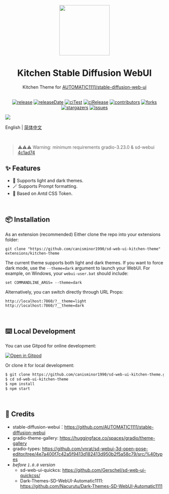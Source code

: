 <p align="center">
  <img width="160" src="https://gw.alipayobjects.com/mdn/rms_7d1485/afts/img/A*XDYxSJXBjjwAAAAAAAAAAAAAARQnAQ">
</p>
<h1 align="center">Kitchen Stable Diffusion WebUI</h1>

<div align="center">
  Kitchen Theme for <a href="https://github.com/AUTOMATIC1111/stable-diffusion-webui" target="_blank">AUTOMATIC1111/stable-diffusion-web-ui</a>

<br/>
<br/>

<!-- SHIELD GROUP -->

[![release][release-shield]][release-url]
[![releaseDate][release-date-shield]][release-date-url]
[![ciTest][ci-test-shield]][ci-test-url]
[![ciRelease][ci-release-shield]][ci-release-url]
[![contributors][contributors-shield]][contributors-url]
[![forks][forks-shield]][forks-url]
[![stargazers][stargazers-shield]][stargazers-url]
[![issues][issues-shield]][issues-url]

</div>

![](https://github.com/canisminor1990/sd-web-ui-kitchen-theme/blob/main/assets/screenshot.webp?raw=true)

English | [简体中文](./README-zh_CN.md)

<br/>

> ⚠️⚠️⚠️ Warning: minimum requirements gradio-3.23.0 & sd-webui [4c1ad74](https://github.com/AUTOMATIC1111/stable-diffusion-webui/commit/4c1ad743e3baf1246db0711aa0107debf036a12b)

## ✨ Features

- 🌈 Supports light and dark themes.
- 🪄 Supports Prompt formatting.
- 🎨 Based on Antd CSS Token.

<br/>

## 📦 Installation

As an extension (recommended)
Either clone the repo into your extensions folder:

```shell
git clone "https://github.com/canisminor1990/sd-web-ui-kitchen-theme" extensions/kitchen-theme
```

The current theme supports both light and dark themes. If you want to force dark mode, use the `--theme=dark` argument to launch your WebUI. For example, on Windows, your `webui-user.bat` should include:

```shell
set COMMANDLINE_ARGS= --theme=dark
```

Alternatively, you can switch directly through URL Props:

```shell
http://localhost:7860/?__theme=light
http://localhost:7860/?__theme=dark
```

<br/>

## ⌨️ Local Development

You can use Gitpod for online development:

[![Open in Gitpod](https://gitpod.io/button/open-in-gitpod.svg)](https://gitpod.io/#https://github.com/canisminor1990/sd-web-ui-kitchen-theme)

Or clone it for local development:

```bash
$ git clone https://github.com/canisminor1990/sd-web-ui-kitchen-theme.git
$ cd sd-web-ui-kitchen-theme
$ npm install
$ npm start
```

<br/>

## 🔗 Credits

- stable-diffusion-webui：https://github.com/AUTOMATIC1111/stable-diffusion-webui
- gradio-theme-gallery: https://huggingface.co/spaces/gradio/theme-gallery
- gradio-types: https://github.com/vnrat/sd-webui-3d-open-pose-editor/tree/4e7a400f7c42a5f9413d182413d950b2f5a58c79/src/%40types
- _before `1.0.0` version_
  - sd-web-ui-quickcs: https://github.com/Gerschel/sd-web-ui-quickcss/
  - Dark-Themes-SD-WebUI-Automatic1111: https://github.com/Nacurutu/Dark-Themes-SD-WebUI-Automatic1111

<br/>

<!-- SHIELD LINK GROUP -->

<!-- release -->

[release-shield]: https://img.shields.io/github/v/release/canisminor1990/sd-web-ui-kitchen-theme?style=flat&sort=semver&logo=github
[release-url]: https://github.com/canisminor1990/sd-web-ui-kitchen-theme/releases

<!-- releaseDate -->

[release-date-shield]: https://img.shields.io/github/release-date/canisminor1990/sd-web-ui-kitchen-theme?style=flat
[release-date-url]: https://github.com/canisminor1990/sd-web-ui-kitchen-theme/releases

<!-- ciTest -->

[ci-test-shield]: https://github.com/canisminor1990/sd-web-ui-kitchen-theme/workflows/Test%20CI/badge.svg
[ci-test-url]: https://github.com/canisminor1990/sd-web-ui-kitchen-theme/actions/workflows/test.yml

<!-- ciRelease -->

[ci-release-shield]: https://github.com/canisminor1990/sd-web-ui-kitchen-theme/workflows/Build%20and%20Release/badge.svg
[ci-release-url]: https://github.com/canisminor1990/sd-web-ui-kitchen-theme/actions/workflows/release.yml

<!-- contributors -->

[contributors-shield]: https://img.shields.io/github/contributors/canisminor1990/sd-web-ui-kitchen-theme.svg?style=flat
[contributors-url]: https://github.com/canisminor1990/sd-web-ui-kitchen-theme/graphs/contributors

<!-- forks -->

[forks-shield]: https://img.shields.io/github/forks/canisminor1990/sd-web-ui-kitchen-theme.svg?style=flat
[forks-url]: https://github.com/canisminor1990/sd-web-ui-kitchen-theme/network/members

<!-- stargazers -->

[stargazers-shield]: https://img.shields.io/github/stars/canisminor1990/sd-web-ui-kitchen-theme.svg?style=flat
[stargazers-url]: https://github.com/canisminor1990/sd-web-ui-kitchen-theme/stargazers

<!-- issues -->

[issues-shield]: https://img.shields.io/github/issues/canisminor1990/sd-web-ui-kitchen-theme.svg?style=flat
[issues-url]: https://img.shields.io/github/issues/canisminor1990/sd-web-ui-kitchen-theme.svg?style=flat
